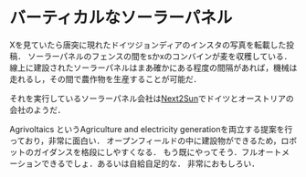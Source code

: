 # バーティカルなソーラーパネル

Xを見ていたら唐突に現れたドイツジョンディアのインスタの写真を転載した投稿．
ソーラーパネルのフェンスの間をsかxのコンバインが麦を収穫している．
線上に建設されたソーラーパネルはまあ確かにある程度の間隔があれば，機械は走れるし，その間で農作物を生産することが可能だ．

それを実行しているソーラーパネル会社は[Next2Sun](https://next2sun.com/en/)でドイツとオーストリアの会社のようだ．

Agrivoltaics というAgriculture and electricity generationを両立する提案を行っており，非常に面白い．
オープンフィールドの中に建設物ができるため，ロボットのガイダンスを格段にしやすくなる．
もう既にやってそう．フルオートメーションできるでしょ．あるいは自給自足的な．
非常におもしろい．
